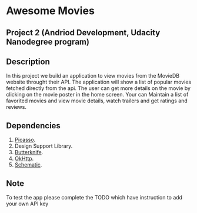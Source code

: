 # Awesome Movies
## Project 2 (Andriod Development, Udacity Nanodegree program)


## Description
In this project we build an application to view movies from the MovieDB website throught their API.
The application will show a list of popular movies fetched directly from the api. The user can get more details on the movie by clicking on the movie poster in the home screen.
Your can Maintain a list of favorited movies and view movie details, watch trailers and get ratings and reviews.

## Dependencies
1. [Picasso](square.github.io/picasso/ "Picasso - Square Open Source").
2. Design Support Library.
3. [Butterknife](jakewharton.github.io/butterknife/ "Butter Knife").
4. [OkHttp](square.github.io/okhttp/ "OkHttp - Square Open Source").
4. [Schematic](https://github.com/SimonVT/schematic "Schematic - Content Providers").

## Note
To test the app please complete the TODO which have instruction to add your own API key